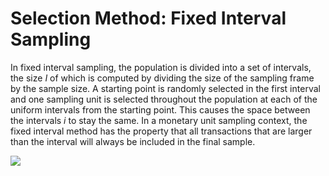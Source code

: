 Selection Method: Fixed Interval Sampling
===

In fixed interval sampling, the population is divided into a set of intervals, the size <i>I</i> of which is computed by dividing the size of the sampling frame by the sample size. A starting point is randomly selected in the first interval and one sampling unit is selected throughout the population at each of the uniform intervals from the starting point. This causes the space between the intervals <i>i</i> to stay the same. In a monetary unit sampling context, the fixed interval method has the property that all transactions that are larger than the interval will always be included in the final sample.

<img src="%HELP_FOLDER%/img/fixedIntervalSampling.png" />